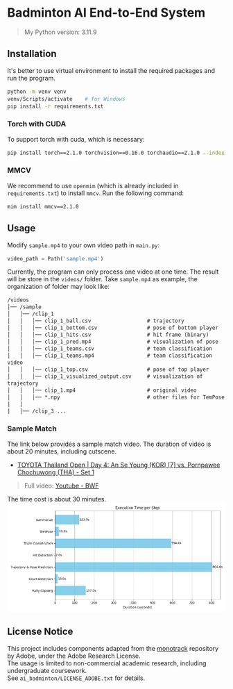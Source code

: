 # Badminton AI End-to-End System

> My Python version: 3.11.9

## Installation

It's better to use virtual environment to install the required packages and run the program.
```bash
python -m venv venv
venv/Scripts/activate    # for Windows
pip install -r requirements.txt
```

### Torch with CUDA

To support torch with cuda, which is necessary:
```bash
pip install torch==2.1.0 torchvision==0.16.0 torchaudio==2.1.0 --index-url https://download.pytorch.org/whl/cu118
```

### MMCV

We recommend to use `openmim` (which is already included in `requirements.txt`) to install `mmcv`. Run the following command:
```bash
mim install mmcv==2.1.0
```

## Usage

Modify `sample.mp4` to your own video path in `main.py`:
```py
video_path = Path('sample.mp4')
```
Currently, the program can only process one video at one time. The result will be store in the `videos/` folder. Take `sample.mp4` as example, the organization of folder may look like:
```
/videos
│── /sample               
│   │── /clip_1
│   │   │── clip_1_ball.csv                  # trajectory
│   │   │── clip_1_bottom.csv                # pose of bottom player
│   │   │── clip_1_hits.csv                  # hit frame (binary)
│   │   │── clip_1_pred.mp4                  # visualization of pose
│   │   │── clip_1_teams.csv                 # team classification
│   │   │── clip_1_teams.mp4                 # team classification video
│   │   │── clip_1_top.csv                   # pose of top player
│   │   │── clip_1_visualized_output.csv     # visualization of trajectory
│   │   │── clip_1.mp4                       # original video
│   │   │── *.npy                            # other files for TemPose
|   |
|   │── /clip_3 ...

```

### Sample Match

The link below provides a sample match video. The duration of video is about 20 minutes, including cutscene.
- [TOYOTA Thailand Open | Day 4: An Se Young (KOR) [7] vs. Pornpawee Chochuwong (THA) - Set 1](https://drive.google.com/file/d/1d2Y1BEy4gYv25UcB1pRduWsKySfUzlz_/view?usp=drive_link)

> Full video: [Youtube - BWF](https://www.youtube.com/watch?v=TXT-qlniM90)

The time cost is about 30 minutes.
![pie](images/execution_time.png)

## License Notice

This project includes components adapted from the [monotrack](https://github.com/jhwang7628/monotrack) repository by Adobe, under the Adobe Research License.  
The usage is limited to non-commercial academic research, including undergraduate coursework.  
See `ai_badminton/LICENSE_ADOBE.txt` for details.
